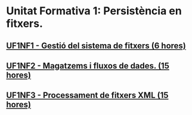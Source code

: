 # Unitat Formativa 1: Persistència en fitxers.
## [UF1NF1 - Gestió del sistema de fitxers (6 hores)](uf1nf1.md)
## [UF1NF2 - Magatzems i fluxos de dades. (15 hores)](uf1nf2.md)
## [UF1NF3 - Processament de fitxers XML (15 hores)](uf1nf3.md)
